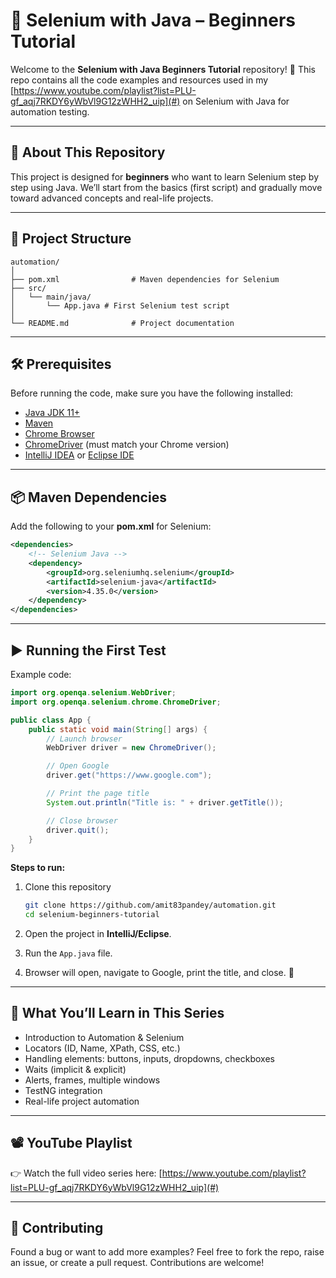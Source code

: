 # 📘 Selenium with Java – Beginners Tutorial

Welcome to the **Selenium with Java Beginners Tutorial** repository! 🚀
This repo contains all the code examples and resources used in my [https://www.youtube.com/playlist?list=PLU-gf_aqj7RKDY6yWbVl9G12zWHH2_uip](#) on Selenium with Java for automation testing.

---

## 📌 About This Repository

This project is designed for **beginners** who want to learn Selenium step by step using Java.
We’ll start from the basics (first script) and gradually move toward advanced concepts and real-life projects.

---

## 📂 Project Structure

```
automation/
│
├── pom.xml                # Maven dependencies for Selenium 
├── src/
│   └── main/java/
│       └── App.java # First Selenium test script
│
└── README.md              # Project documentation
```

---

## 🛠️ Prerequisites

Before running the code, make sure you have the following installed:

* [Java JDK 11+](https://www.oracle.com/java/technologies/javase-downloads.html)
* [Maven](https://maven.apache.org/download.cgi)
* [Chrome Browser](https://www.google.com/chrome/)
* [ChromeDriver](https://chromedriver.chromium.org/downloads) (must match your Chrome version)
* [IntelliJ IDEA](https://www.jetbrains.com/idea/) or [Eclipse IDE](https://www.eclipse.org/)

---

## 📦 Maven Dependencies

Add the following to your **pom.xml** for Selenium:

```xml
<dependencies>
    <!-- Selenium Java -->
    <dependency>
        <groupId>org.seleniumhq.selenium</groupId>
        <artifactId>selenium-java</artifactId>
        <version>4.35.0</version>
    </dependency>
</dependencies>
```

---

## ▶️ Running the First Test

Example code:

```java
import org.openqa.selenium.WebDriver;
import org.openqa.selenium.chrome.ChromeDriver;

public class App {
    public static void main(String[] args) {
        // Launch browser
        WebDriver driver = new ChromeDriver();

        // Open Google
        driver.get("https://www.google.com");

        // Print the page title
        System.out.println("Title is: " + driver.getTitle());

        // Close browser
        driver.quit();
    }
}
```

**Steps to run:**

1. Clone this repository

   ```bash
   git clone https://github.com/amit83pandey/automation.git
   cd selenium-beginners-tutorial
   ```
2. Open the project in **IntelliJ/Eclipse**.
3. Run the `App.java` file.
4. Browser will open, navigate to Google, print the title, and close. 🎉

---

## 🎯 What You’ll Learn in This Series

* Introduction to Automation & Selenium
* Locators (ID, Name, XPath, CSS, etc.)
* Handling elements: buttons, inputs, dropdowns, checkboxes
* Waits (implicit & explicit)
* Alerts, frames, multiple windows
* TestNG integration
* Real-life project automation

---

## 📽️ YouTube Playlist

👉 Watch the full video series here: [https://www.youtube.com/playlist?list=PLU-gf_aqj7RKDY6yWbVl9G12zWHH2_uip](#)

---

## 🤝 Contributing

Found a bug or want to add more examples?
Feel free to fork the repo, raise an issue, or create a pull request. Contributions are welcome!

